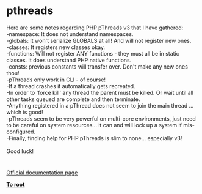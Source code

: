 # pthreads




<div class="phpcode"><span class="html">
Here are some notes regarding PHP pThreads v3 that I have gathered:<br>-namespace: It does not understand namespaces. <br>-globals: It won&apos;t serialize GLOBALS at all! And will not register new ones.<br>-classes: It registers new classes okay.<br>-functions: Will not register ANY functions - they must all be in static classes. It does understand PHP native functions. <br>-consts: previous constants will transfer over. Don&apos;t make any new ones thou!<br>-pThreads only work in CLI - of course!<br>-If a thread crashes it automatically gets recreated.<br>-In order to &apos;force kill&apos; any thread the parent must be killed. Or wait until all other tasks queued are complete and then terminate.<br>-Anything registered in a pThread does not seem to join the main thread ... which is good!<br>-pThreads seem to be very powerful on multi-core environments, just need to be careful on system resources... it can and will lock up a system if mis-configured.<br>-Finally, finding help for PHP pThreads is slim to none... especially v3!<br><br>Good luck!</span>
</div>
  

#

[Official documentation page](https://www.php.net/manual/en/book.pthreads.php)

**[To root](/README.md)**